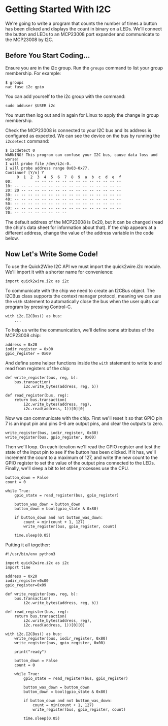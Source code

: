 Getting Started With I2C
========================

We're going to write a program that counts the number of times a
button has been clicked and displays the count in binary on a LEDs.
We'll connect the button and LEDs to an MCP23008 port expander and
communicate to the MCP23008 by I2C.

Before You Start Coding...
--------------------------

Ensure you are in the i2c group.  Run the `groups` command to list
your group membership. For example:

    $ groups
    nat fuse i2c gpio

You can add yourself to the i2c group with the command:

    sudo adduser $USER i2c

You must then log out and in again for Linux to apply the change in
group membership.

Check the MCP23008 is connected to your I2C bus and its address is
configured as expected.  We can see the device on the bus by running
the `i2cdetect` command:

    $ i2cdetect 0
    WARNING! This program can confuse your I2C bus, cause data loss and worse!
    I will probe file /dev/i2c-0.
    I will probe address range 0x03-0x77.
    Continue? [Y/n] Y
         0  1  2  3  4  5  6  7  8  9  a  b  c  d  e  f
    00:          -- -- -- -- -- -- -- -- -- -- -- -- -- 
    10: -- -- -- -- -- -- -- -- -- -- -- -- -- -- -- -- 
    20: 20 -- -- -- -- -- -- -- -- -- -- -- -- -- -- -- 
    30: -- -- -- -- -- -- -- -- -- -- -- -- -- -- -- -- 
    40: -- -- -- -- -- -- -- -- -- -- -- -- -- -- -- -- 
    50: -- -- -- -- -- -- -- -- -- -- -- -- -- -- -- -- 
    60: -- -- -- -- -- -- -- -- -- -- -- -- -- -- -- -- 
    70: -- -- -- -- -- -- -- --                         


The default address of the MCP23008 is 0x20, but it can be changed
(read the chip's data sheet for information about that).  If the chip
appears at a different address, change the value of the address
variable in the code below.

Now Let's Write Some Code!
--------------------------

To use the Quick2Wire I2C API we must import the quick2wire.i2c
module.  We'll import it with a shorter name for convenience:

    import quick2wire.i2c as i2c


To communicate with the chip we need to create an I2CBus object.  The
I2CBus class supports the context manager protocol, meaning we can use
the `with` statement to automatically close the bus when the user
quits our program by pressing Control-C.

    with i2c.I2CBus() as bus:
        ...

To help us write the communication, we'll define some attributes of the MCP23008 chip:

    address = 0x20
    iodir_register = 0x00
    gpio_register = 0x09

And define some helper functions inside the `with` statement to write to and read from registers of the chip:

    def write_register(bus, reg, b):
        bus.transaction(
            i2c.write_bytes(address, reg, b))
    
    def read_register(bus, reg):
        return bus.transaction(
            i2c.write_bytes(address, reg),
            i2c.read(address, 1))[0][0]

Now we can communicate with the chip.  First we'll reset it so that
GPIO pin 7 is an input pin and pins 0-6 are output pins, and clear the
outputs to zero.

    write_register(bus, iodir_register, 0x80)
    write_register(bus, gpio_register, 0x00)

Then we'll loop.  On each iteration we'll read the GPIO register and
test the state of the input pin to see if the button has been clicked.
If it has, we'll increment the count to a maximum of 127, and write
the new count to the GPIO register to set the value of the output pins
connected to the LEDs.  Finally, we'll sleep a bit to let other
processes use the CPU.
    
    button_down = False
    count = 0
    
    while True:
        gpio_state = read_register(bus, gpio_register)
        
        button_was_down = button_down
        button_down = bool(gpio_state & 0x80)
        
        if button_down and not button_was_down:
            count = min(count + 1, 127)
            write_register(bus, gpio_register, count)
        
        time.sleep(0.05)



Putting it all together:

    #!/usr/bin/env python3

    import quick2wire.i2c as i2c
    import time

    address = 0x20
    iodir_register=0x00
    gpio_register=0x09

    def write_register(bus, reg, b):
        bus.transaction(
            i2c.write_bytes(address, reg, b))

    def read_register(bus, reg):
        return bus.transaction(
            i2c.write_bytes(address, reg),
            i2c.read(address, 1))[0][0]

    with i2c.I2CBus() as bus:
        write_register(bus, iodir_register, 0x80)
        write_register(bus, gpio_register, 0x00)

        print("ready")

        button_down = False
        count = 0

        while True:
            gpio_state = read_register(bus, gpio_register)

            button_was_down = button_down
            button_down = bool(gpio_state & 0x80)

            if button_down and not button_was_down:
                count = min(count + 1, 127)
                write_register(bus, gpio_register, count)

            time.sleep(0.05)
